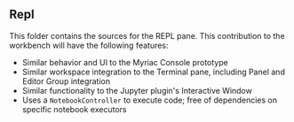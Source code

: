 ## Repl

This folder contains the sources for the REPL pane. This contribution to the workbench will have the following features:

- Similar behavior and UI to the Myriac Console prototype
- Similar workspace integration to the Terminal pane, including Panel and Editor Group integration
- Similar functionality to the Jupyter plugin's Interactive Window
- Uses a `NotebookController` to execute code; free of dependencies on specific notebook executors

